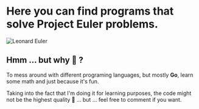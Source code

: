 # Here you can find programs that solve Project Euler problems.

![Leonard Euler](https://upload.wikimedia.org/wikipedia/commons/thumb/d/d7/Leonhard_Euler.jpg/464px-Leonhard_Euler.jpg)

## Hmm ... but why 🤔 ?
To mess around with different programing languages, but mostly __Go__, learn some math and just because it's fun.


Taking into the fact that I'm doing it for learning purposes, the code might not be the highest quality 🥲 ... but ... feel free to comment if you want.

